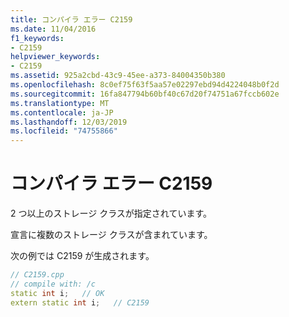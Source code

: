 ```yaml
---
title: コンパイラ エラー C2159
ms.date: 11/04/2016
f1_keywords:
- C2159
helpviewer_keywords:
- C2159
ms.assetid: 925a2cbd-43c9-45ee-a373-84004350b380
ms.openlocfilehash: 8c0ef75f63f5aa57e02297ebd94d4224048b0f2d
ms.sourcegitcommit: 16fa847794b60bf40c67d20f74751a67fccb602e
ms.translationtype: MT
ms.contentlocale: ja-JP
ms.lasthandoff: 12/03/2019
ms.locfileid: "74755866"
---
```

# <a name="compiler-error-c2159"></a>コンパイラ エラー C2159

2 つ以上のストレージ クラスが指定されています。

宣言に複数のストレージ クラスが含まれています。

次の例では C2159 が生成されます。

```cpp
// C2159.cpp
// compile with: /c
static int i;   // OK
extern static int i;   // C2159
```
